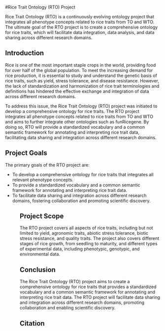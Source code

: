 #Rice Trait Ontology (RTO) Project 

Rice Trait Ontology (RTO) is a continuously evolving ontology project that integrates all phenotype concepts related to rice traits from TO and WTO. The ultimate goal of the RTO project is to create a comprehensive ontology for rice traits, which will facilitate data integration, data analysis, and data sharing across different research domains.

## Introduction

Rice is one of the most important staple crops in the world, providing food for over half of the global population. To meet the increasing demand for rice production, it is essential to study and understand the genetic basis of rice traits, such as yield, stress tolerance, and disease resistance. However, the lack of standardization and harmonization of rice trait terminologies and definitions has hindered the effective exchange and integration of data across different research domains.

To address this issue, the Rice Trait Ontology (RTO) project was initiated to develop a comprehensive ontology for rice traits. The RTO project integrates all phenotype concepts related to rice traits from TO and WTO and aims to further integrate other ontologies such as funRicegene. By doing so, RTO will provide a standardized vocabulary and a common semantic framework for annotating and interpreting rice trait data, facilitating data sharing and integration across different research domains.

## Project Goals

The primary goals of the RTO project are:

<ul>
<li>To develop a comprehensive ontology for rice traits that integrates all relevant phenotype concepts.</li>
<li>To provide a standardized vocabulary and a common semantic framework for annotating and interpreting rice trait data.</li>
<li>To facilitate data sharing and integration across different research domains, fostering collaboration and promoting scientific discovery.</li>
<ul>


## Project Scope

The RTO project covers all aspects of rice traits, including but not limited to yield, agronomic traits, abiotic stress tolerance, biotic stress resistance, and quality traits. The project also covers different stages of rice growth, from seedling to maturity, and different types of experimental data, including phenotypic, genotypic, and environmental data.

## Conclusion

The Rice Trait Ontology (RTO) project aims to create a comprehensive ontology for rice traits that provides a standardized vocabulary and a common semantic framework for annotating and interpreting rice trait data. The RTO project will facilitate data sharing and integration across different research domains, promoting collaboration and enabling scientific discovery.

## Citation









